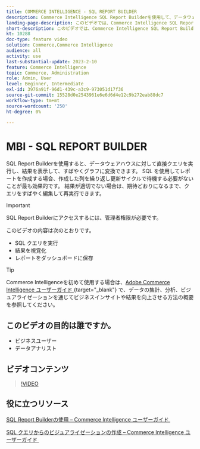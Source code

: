 ```yaml
---
title: COMMERCE INTELLIGENCE - SQL REPORT BUILDER
description: Commerce Intelligence SQL Report Builderを使用して、データウェアハウスに対して直接クエリを実行し、結果を表示して、それらをグラフにすばやく変換する方法を説明します。
landing-page-description: このビデオでは、Commerce Intelligence SQL Report Builderを使用して、データウェアハウスに直接クエリし、結果を表示して、それらをグラフにすばやく変換する方法を説明します。
short-description: このビデオでは、Commerce Intelligence SQL Report Builderを使用して、データウェアハウスに直接クエリし、結果を表示して、それらをグラフにすばやく変換する方法を説明します。
kt: 10288
doc-type: feature video
solution: Commerce,Commerce Intelligence
audience: all
activity: use
last-substantial-update: 2023-2-10
feature: Commerce Intelligence
topic: Commerce, Administration
role: Admin, User
level: Beginner, Intermediate
exl-id: 3976a91f-96d1-439c-a3c9-973051d17f36
source-git-commit: 15528d0e2543961e6e6d6d4e12c9b272eab88dc7
workflow-type: tm+mt
source-wordcount: '250'
ht-degree: 0%

---
```


# MBI - SQL REPORT BUILDER

SQL Report Builderを使用すると、データウェアハウスに対して直接クエリを実行し、結果を表示して、すばやくグラフに変換できます。 SQL を使用してレポートを作成する場合、作成した列を繰り返し更新サイクルで待機する必要がないことが最も効果的です。 結果が適切でない場合は、期待どおりになるまで、クエリをすばやく編集して再実行できます。

>[!IMPORTANT]
>
>SQL Report Builderにアクセスするには、管理者権限が必要です。

このビデオの内容は次のとおりです。

- SQL クエリを実行
- 結果を視覚化
- レポートをダッシュボードに保存

>[!TIP]
>
>Commerce Intelligenceを初めて使用する場合は、[Adobe Commerce Intelligence ユーザーガイド &#x200B;](https://experienceleague.adobe.com/docs/commerce-business-intelligence/mbi/guide-overview.html?lang=ja){target="_blank"} で、データの集計、分析、ビジュアライゼーションを通じてビジネスインサイトや結果を向上させる方法の概要を参照してください。

## このビデオの目的は誰ですか。

- ビジネスユーザー
- データアナリスト

## ビデオコンテンツ

>[!VIDEO](https://video.tv.adobe.com/v/346413?quality=12&learn=on&captions=jpn)

## 役に立つリソース

[SQL Report Builderの使用 – Commerce Intelligence ユーザーガイド &#x200B;](https://experienceleague.adobe.com/docs/commerce-business-intelligence/mbi/analyze/sql/sql-rpt-bldr.html?lang=ja)

[SQL クエリからのビジュアライゼーションの作成 – Commerce Intelligence ユーザーガイド &#x200B;](https://experienceleague.adobe.com/docs/commerce-business-intelligence/mbi/tutorials/create-visuals-from-sql.html?lang=ja)
